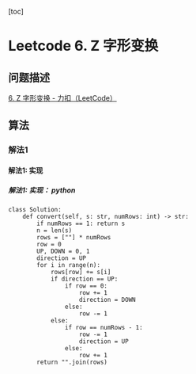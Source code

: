 
[toc]

# Leetcode 6. Z 字形变换

## 问题描述

[6. Z 字形变换 - 力扣（LeetCode）](https://leetcode-cn.com/problems/zigzag-conversion/)

## 算法

### 解法1

#### 解法1: 实现

##### 解法1: 实现： python

```
class Solution:
    def convert(self, s: str, numRows: int) -> str:
        if numRows == 1: return s
        n = len(s)
        rows = [""] * numRows
        row = 0
        UP, DOWN = 0, 1
        direction = UP
        for i in range(n):
            rows[row] += s[i]
            if direction == UP:
                if row == 0:
                    row += 1
                    direction = DOWN
                else:
                    row -= 1
            else:
                if row == numRows - 1:
                    row -= 1
                    direction = UP
                else:
                    row += 1
        return "".join(rows)
```
            
                    


